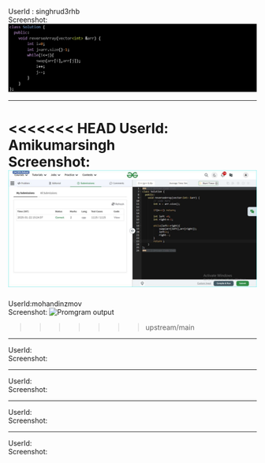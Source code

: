 UserId : singhrud3rhb
<br>
Screenshot: ![Promgram output](https://raw.githubusercontent.com/Rudra2637/image/refs/heads/main/solution.png)
<hr>

<<<<<<< HEAD
UserId: Amikumarsingh
<br>
Screenshot: ![Program output](https://raw.githubusercontent.com/Amikumarsingh/CP-DSA/main/ReverseArray.JPG
)
=======
UserId:mohandinzmov
<br>
Screenshot: ![Promgram output](https://raw.githubusercontent.com/Mohandinkar/image-host/refs/heads/main/Screenshot%202025-01-22%20170855.jpg?token=GHSAT0AAAAAAC4RX5FJC272KITTH67FAGJ2Z4Q3ZBQ)
>>>>>>> upstream/main
<hr>

UserId:
<br>
Screenshot:
<hr>

UserId:
<br>
Screenshot:
<hr>

UserId:
<br>
Screenshot:
<hr>

UserId:
<br>
Screenshot:
